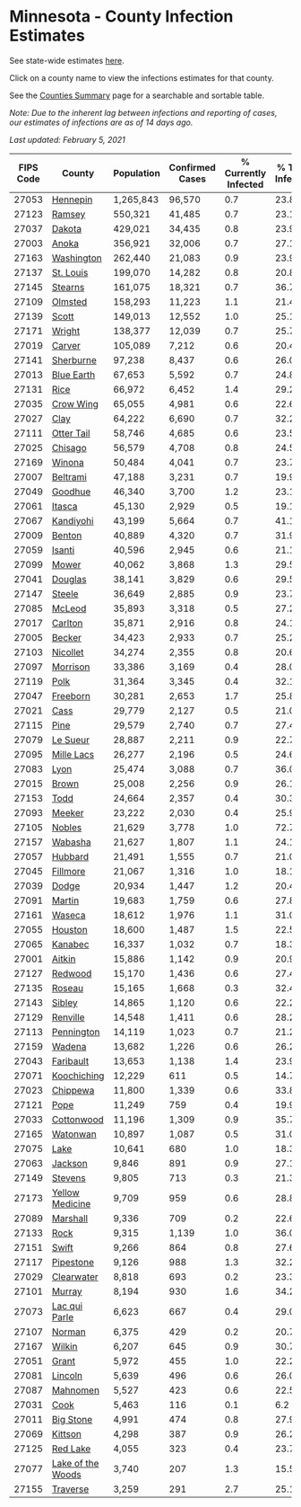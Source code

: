 # Minnesota - County Infection Estimates

See state-wide estimates [here](/infections/us-mn).

Click on a county name to view the infections estimates for that county.

See the [Counties Summary](/infections/summary-counties) page for a searchable and sortable table.

*Note: Due to the inherent lag between infections and reporting of cases, our estimates of infections are as of 14 days ago.*

*Last updated: February 5, 2021*

|   FIPS Code |                                 County |   Population |   Confirmed Cases |   % Currently Infected |   % Total Infected |
|-------------|----------------------------------------|--------------|-------------------|------------------------|--------------------|
|       27053 |                   [Hennepin](hennepin) |    1,265,843 |            96,570 |                    0.7 |               23.8 |
|       27123 |                       [Ramsey](ramsey) |      550,321 |            41,485 |                    0.7 |               23.1 |
|       27037 |                       [Dakota](dakota) |      429,021 |            34,435 |                    0.8 |               23.9 |
|       27003 |                         [Anoka](anoka) |      356,921 |            32,006 |                    0.7 |               27.1 |
|       27163 |               [Washington](washington) |      262,440 |            21,083 |                    0.9 |               23.9 |
|       27137 |                 [St. Louis](st.-louis) |      199,070 |            14,282 |                    0.8 |               20.8 |
|       27145 |                     [Stearns](stearns) |      161,075 |            18,321 |                    0.7 |               36.7 |
|       27109 |                     [Olmsted](olmsted) |      158,293 |            11,223 |                    1.1 |               21.4 |
|       27139 |                         [Scott](scott) |      149,013 |            12,552 |                    1.0 |               25.1 |
|       27171 |                       [Wright](wright) |      138,377 |            12,039 |                    0.7 |               25.7 |
|       27019 |                       [Carver](carver) |      105,089 |             7,212 |                    0.6 |               20.4 |
|       27141 |                 [Sherburne](sherburne) |       97,238 |             8,437 |                    0.6 |               26.0 |
|       27013 |               [Blue Earth](blue-earth) |       67,653 |             5,592 |                    0.7 |               24.8 |
|       27131 |                           [Rice](rice) |       66,972 |             6,452 |                    1.4 |               29.2 |
|       27035 |                 [Crow Wing](crow-wing) |       65,055 |             4,981 |                    0.6 |               22.6 |
|       27027 |                           [Clay](clay) |       64,222 |             6,690 |                    0.7 |               32.2 |
|       27111 |               [Otter Tail](otter-tail) |       58,746 |             4,685 |                    0.6 |               23.5 |
|       27025 |                     [Chisago](chisago) |       56,579 |             4,708 |                    0.8 |               24.5 |
|       27169 |                       [Winona](winona) |       50,484 |             4,041 |                    0.7 |               23.7 |
|       27007 |                   [Beltrami](beltrami) |       47,188 |             3,231 |                    0.7 |               19.9 |
|       27049 |                     [Goodhue](goodhue) |       46,340 |             3,700 |                    1.2 |               23.1 |
|       27061 |                       [Itasca](itasca) |       45,130 |             2,929 |                    0.5 |               19.1 |
|       27067 |                 [Kandiyohi](kandiyohi) |       43,199 |             5,664 |                    0.7 |               41.1 |
|       27009 |                       [Benton](benton) |       40,889 |             4,320 |                    0.7 |               31.9 |
|       27059 |                       [Isanti](isanti) |       40,596 |             2,945 |                    0.6 |               21.1 |
|       27099 |                         [Mower](mower) |       40,062 |             3,868 |                    1.3 |               29.5 |
|       27041 |                     [Douglas](douglas) |       38,141 |             3,829 |                    0.6 |               29.5 |
|       27147 |                       [Steele](steele) |       36,649 |             2,885 |                    0.9 |               23.7 |
|       27085 |                       [McLeod](mcleod) |       35,893 |             3,318 |                    0.5 |               27.2 |
|       27017 |                     [Carlton](carlton) |       35,871 |             2,916 |                    0.8 |               24.1 |
|       27005 |                       [Becker](becker) |       34,423 |             2,933 |                    0.7 |               25.2 |
|       27103 |                   [Nicollet](nicollet) |       34,274 |             2,355 |                    0.8 |               20.6 |
|       27097 |                   [Morrison](morrison) |       33,386 |             3,169 |                    0.4 |               28.0 |
|       27119 |                           [Polk](polk) |       31,364 |             3,345 |                    0.4 |               32.1 |
|       27047 |                   [Freeborn](freeborn) |       30,281 |             2,653 |                    1.7 |               25.8 |
|       27021 |                           [Cass](cass) |       29,779 |             2,127 |                    0.5 |               21.0 |
|       27115 |                           [Pine](pine) |       29,579 |             2,740 |                    0.7 |               27.4 |
|       27079 |                   [Le Sueur](le-sueur) |       28,887 |             2,211 |                    0.9 |               22.7 |
|       27095 |               [Mille Lacs](mille-lacs) |       26,277 |             2,196 |                    0.5 |               24.6 |
|       27083 |                           [Lyon](lyon) |       25,474 |             3,088 |                    0.7 |               36.0 |
|       27015 |                         [Brown](brown) |       25,008 |             2,256 |                    0.9 |               26.1 |
|       27153 |                           [Todd](todd) |       24,664 |             2,357 |                    0.4 |               30.3 |
|       27093 |                       [Meeker](meeker) |       23,222 |             2,030 |                    0.4 |               25.9 |
|       27105 |                       [Nobles](nobles) |       21,629 |             3,778 |                    1.0 |               72.7 |
|       27157 |                     [Wabasha](wabasha) |       21,627 |             1,807 |                    1.1 |               24.1 |
|       27057 |                     [Hubbard](hubbard) |       21,491 |             1,555 |                    0.7 |               21.0 |
|       27045 |                   [Fillmore](fillmore) |       21,067 |             1,316 |                    1.0 |               18.1 |
|       27039 |                         [Dodge](dodge) |       20,934 |             1,447 |                    1.2 |               20.4 |
|       27091 |                       [Martin](martin) |       19,683 |             1,759 |                    0.6 |               27.8 |
|       27161 |                       [Waseca](waseca) |       18,612 |             1,976 |                    1.1 |               31.0 |
|       27055 |                     [Houston](houston) |       18,600 |             1,487 |                    1.5 |               22.5 |
|       27065 |                     [Kanabec](kanabec) |       16,337 |             1,032 |                    0.7 |               18.3 |
|       27001 |                       [Aitkin](aitkin) |       15,886 |             1,142 |                    0.9 |               20.9 |
|       27127 |                     [Redwood](redwood) |       15,170 |             1,436 |                    0.6 |               27.4 |
|       27135 |                       [Roseau](roseau) |       15,165 |             1,668 |                    0.3 |               32.4 |
|       27143 |                       [Sibley](sibley) |       14,865 |             1,120 |                    0.6 |               22.2 |
|       27129 |                   [Renville](renville) |       14,548 |             1,411 |                    0.6 |               28.2 |
|       27113 |               [Pennington](pennington) |       14,119 |             1,023 |                    0.7 |               21.2 |
|       27159 |                       [Wadena](wadena) |       13,682 |             1,226 |                    0.6 |               26.2 |
|       27043 |                 [Faribault](faribault) |       13,653 |             1,138 |                    1.4 |               23.9 |
|       27071 |             [Koochiching](koochiching) |       12,229 |               611 |                    0.5 |               14.7 |
|       27023 |                   [Chippewa](chippewa) |       11,800 |             1,339 |                    0.6 |               33.8 |
|       27121 |                           [Pope](pope) |       11,249 |               759 |                    0.4 |               19.9 |
|       27033 |               [Cottonwood](cottonwood) |       11,196 |             1,309 |                    0.9 |               35.7 |
|       27165 |                   [Watonwan](watonwan) |       10,897 |             1,087 |                    0.5 |               31.0 |
|       27075 |                           [Lake](lake) |       10,641 |               680 |                    1.0 |               18.3 |
|       27063 |                     [Jackson](jackson) |        9,846 |               891 |                    0.9 |               27.1 |
|       27149 |                     [Stevens](stevens) |        9,805 |               713 |                    0.3 |               21.3 |
|       27173 |     [Yellow Medicine](yellow-medicine) |        9,709 |               959 |                    0.6 |               28.8 |
|       27089 |                   [Marshall](marshall) |        9,336 |               709 |                    0.2 |               22.6 |
|       27133 |                           [Rock](rock) |        9,315 |             1,139 |                    1.0 |               36.0 |
|       27151 |                         [Swift](swift) |        9,266 |               864 |                    0.8 |               27.6 |
|       27117 |                 [Pipestone](pipestone) |        9,126 |               988 |                    1.3 |               32.2 |
|       27029 |               [Clearwater](clearwater) |        8,818 |               693 |                    0.2 |               23.3 |
|       27101 |                       [Murray](murray) |        8,194 |               930 |                    1.6 |               34.2 |
|       27073 |         [Lac qui Parle](lac-qui-parle) |        6,623 |               667 |                    0.4 |               29.0 |
|       27107 |                       [Norman](norman) |        6,375 |               429 |                    0.2 |               20.7 |
|       27167 |                       [Wilkin](wilkin) |        6,207 |               645 |                    0.9 |               30.7 |
|       27051 |                         [Grant](grant) |        5,972 |               455 |                    1.0 |               22.2 |
|       27081 |                     [Lincoln](lincoln) |        5,639 |               496 |                    0.6 |               26.0 |
|       27087 |                   [Mahnomen](mahnomen) |        5,527 |               423 |                    0.6 |               22.5 |
|       27031 |                           [Cook](cook) |        5,463 |               116 |                    0.1 |                6.2 |
|       27011 |                 [Big Stone](big-stone) |        4,991 |               474 |                    0.8 |               27.9 |
|       27069 |                     [Kittson](kittson) |        4,298 |               387 |                    0.9 |               26.2 |
|       27125 |                   [Red Lake](red-lake) |        4,055 |               323 |                    0.4 |               23.7 |
|       27077 | [Lake of the Woods](lake-of-the-woods) |        3,740 |               207 |                    1.3 |               15.5 |
|       27155 |                   [Traverse](traverse) |        3,259 |               291 |                    2.7 |               25.1 |